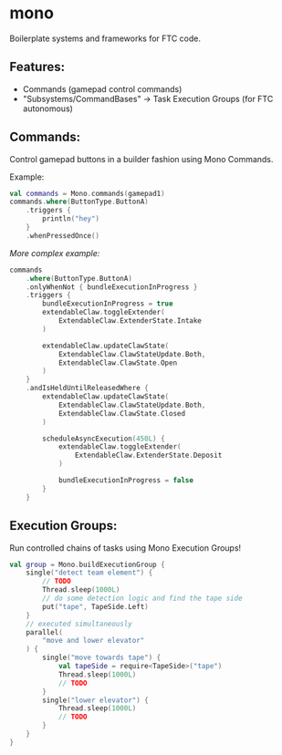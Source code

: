 # mono
Boilerplate systems and frameworks for FTC code.

## Features:
- Commands (gamepad control commands)
- "Subsystems/CommandBases" -> Task Execution Groups (for FTC autonomous)

## Commands:
Control gamepad buttons in a builder fashion using Mono Commands.

Example:
```kotlin
val commands = Mono.commands(gamepad1)
commands.where(ButtonType.ButtonA)
    .triggers {
        println("hey")
    }
    .whenPressedOnce()
```

_More complex example:_
```kotlin
commands
    .where(ButtonType.ButtonA)
    .onlyWhenNot { bundleExecutionInProgress }
    .triggers {
        bundleExecutionInProgress = true
        extendableClaw.toggleExtender(
            ExtendableClaw.ExtenderState.Intake
        )

        extendableClaw.updateClawState(
            ExtendableClaw.ClawStateUpdate.Both,
            ExtendableClaw.ClawState.Open
        )
    }
    .andIsHeldUntilReleasedWhere {
        extendableClaw.updateClawState(
            ExtendableClaw.ClawStateUpdate.Both,
            ExtendableClaw.ClawState.Closed
        )

        scheduleAsyncExecution(450L) {
            extendableClaw.toggleExtender(
                ExtendableClaw.ExtenderState.Deposit
            )

            bundleExecutionInProgress = false
        }
    }
```

## Execution Groups:
Run controlled chains of tasks using Mono Execution Groups!

```kotlin
val group = Mono.buildExecutionGroup {
    single("detect team element") {
        // TODO
        Thread.sleep(1000L)
        // do some detection logic and find the tape side
        put("tape", TapeSide.Left)
    }
    // executed simultaneously
    parallel(
        "move and lower elevator"
    ) {
        single("move towards tape") {
            val tapeSide = require<TapeSide>("tape")
            Thread.sleep(1000L)
            // TODO
        }
        single("lower elevator") {
            Thread.sleep(1000L)
            // TODO
        }
    }
}
```
